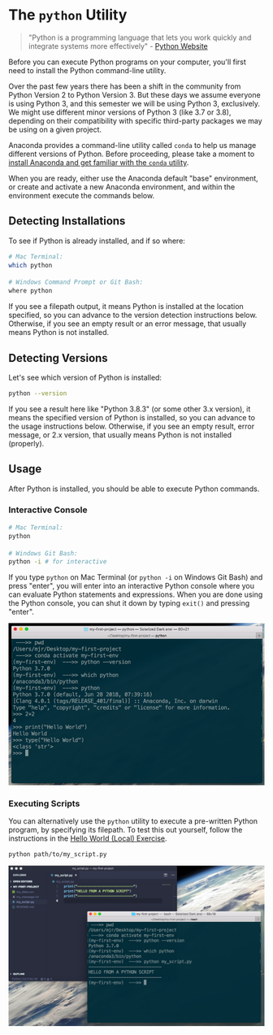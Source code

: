 # The `python` Utility

> "Python is a programming language that lets you work quickly and integrate systems more effectively" - [Python Website](https://www.python.org/)

Before you can execute Python programs on your computer, you'll first need to install the Python command-line utility.

Over the past few years there has been a shift in the community from Python Version 2 to Python Version 3. But these days we assume everyone is using Python 3, and this semester we will be using Python 3, exclusively. We might use different minor versions of Python 3 (like 3.7 or 3.8), depending on their compatibility with specific third-party packages we may be using on a given project.

Anaconda provides a command-line utility called `conda` to help us manage different versions of Python. Before proceeding, please take a moment to [install Anaconda and get familiar with the `conda` utility](conda.md).

When you are ready, either use the Anaconda default "base" environment, or create and activate a new Anaconda environment, and within the environment execute the commands below.

## Detecting Installations

To see if Python is already installed, and if so where:

```sh
# Mac Terminal:
which python

# Windows Command Prompt or Git Bash:
where python
```

If you see a filepath output, it means Python is installed at the location specified, so you can advance to the version detection instructions below. Otherwise, if you see an empty result or an error message, that usually means Python is not installed.

## Detecting Versions

Let's see which version of Python is installed:

```sh
python --version
```

If you see a result here like "Python 3.8.3" (or some other 3.x version), it means the specified version of Python is installed, so you can advance to the usage instructions below. Otherwise, if you see an empty result, error message, or 2.x version, that usually means Python is not installed (properly).

## Usage

After Python is installed, you should be able to execute Python commands.

### Interactive Console

```sh
# Mac Terminal:
python

# Windows Git Bash:
python -i # for interactive
```

If you type `python` on Mac Terminal (or `python -i` on Windows Git Bash) and press "enter", you will enter into an interactive Python console where you can evaluate Python statements and expressions. When you are done using the Python console, you can shut it down by typing `exit()` and pressing "enter".

![a screenshot of using the python console to perform a simple calculation (2+2 = 4)](./../../img/notes/clis/python/python-console.png)

### Executing Scripts

You can alternatively use the `python` utility to execute a pre-written Python program, by specifying its filepath. To test this out yourself, follow the instructions in the [Hello World (Local) Exercise](./../../exercises/hello-world/local.md).

```sh
python path/to/my_script.py
```

![a screenshot of the output resulting from running a python script from the command-line. the hello message is printed in the terminal](./../../img/notes/clis/python/running-python-scripts.png)


